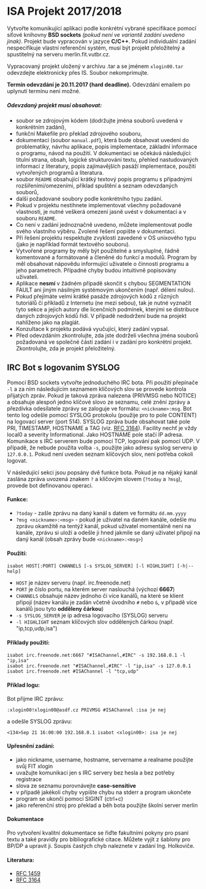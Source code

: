 # ISA Projekt 2017/2018

Vytvořte komunikující aplikaci podle konkrétní vybrané specifikace pomocí síťové knihovny **BSD sockets** *(pokud není ve variantě zadání uvedeno jinak)*. Projekt bude vypracován v jazyce **C/C++**. Pokud individuální zadání nespecifikuje vlastní referenční systém, musí být projekt přeložitelný a spustitelný na serveru merlin.fit.vutbr.cz.

Vypracovaný projekt uložený v archívu .tar a se jménem ```xlogin00.tar``` odevzdejte elektronicky přes IS. Soubor nekomprimujte.

**Termín odevzdání je 20.11.2017 (hard deadline).** Odevzdání emailem po uplynutí termínu není možné.

##### Odevzdaný projekt musí obsahovat:
 - soubor se zdrojovým kódem (dodržujte jména souborů uvedená v konkrétním zadání),
 - funkční Makefile pro překlad zdrojového souboru,
 - dokumentaci (soubor ```manual.pdf```), která bude obsahovat uvedení do problematiky, návrhu aplikace, popis implementace, základní informace o programu, návod na použití. V dokumentaci se očekává následující: titulní strana, obsah, logické strukturování textu, přehled nastudovaných informací z literatury, popis zajímavějších pasáží implementace, použití vytvořených programů a literatura.
 - soubor ```README``` obsahující krátký textový popis programu s případnými rozšířeními/omezeními, příklad spuštění a seznam odevzdaných souborů,
 - další požadované soubory podle konkrétního typu zadání.
 - Pokud v projektu nestihnete implementovat všechny požadované vlastnosti, je nutné veškerá omezení jasně uvést v dokumentaci a v souboru ```README```.
 - Co není v zadání jednoznačně uvedeno, můžete implementovat podle svého vlastního výběru. Zvolené řešení popište v dokumentaci.
 - Při řešení projektu respektujte zvyklosti zavedené v OS unixového typu (jako je například formát textového souboru).
 - Vytvořené programy by měly být použitelné a smysluplné, řádně komentované a formátované a členěné do funkcí a modulů. Program by měl obsahovat nápovědu informující uživatele o činnosti programu a jeho parametrech. Případné chyby budou intuitivně popisovány uživateli.
 - Aplikace __nesmí__ v žádném případě skončit s chybou SEGMENTATION FAULT ani jiným násilným systémovým ukončením (např. dělení nulou).
 - Pokud přejímáte velmi krátké pasáže zdrojových kódů z různých tutoriálů či příkladů z Internetu (ne mezi sebou), tak je nutné vyznačit tyto sekce a jejich autory dle licenčních podmínek, kterými se distribuce daných zdrojových kódů řídí. V případě nedodržení bude na projekt nahlíženo jako na plagiát.
 - Konzultace k projektu podává vyučující, který zadání vypsal.
 - Před odevzdáním zkontrolujte, zda jste dodrželi všechna jména souborů požadovaná ve společné části zadání i v zadání pro konkrétní projekt. Zkontrolujte, zda je projekt přeložitelný.

## **IRC Bot** s logovanim SYSLOG

Pomocí BSD sockets vytvořte jednoduchého IRC bota. Při použití přepínače ```-l``` a za ním následujícím seznamem klíčových slov se provede kontrola přijatých zpráv. Pokud je taková zpráva nalezena (PRIVMSG nebo NOTICE) a obsahuje alespoň jedno klíčové slovo ze seznamu, celé znění zprávy a přezdívka odesílatele zprávy se zaloguje ve formátu: ```<nickname>:msg```. Bot tento log odešle pomocí SYSLOG protokolu (použije pro to pole CONTENT) na logovací server (port 514). SYSLOG zpráva bude obsahovat také pole PRI, TIMESTAMP, HOSTNAME a TAG (viz. [RFC 3164](https://www.ietf.org/rfc/rfc3164.txt)). Facility nechť je vždy local0 a severity Informational. Jako HOSTNAME pole stačí IP adresa. Komunikace s IRC serverem bude pomocí TCP, logování pak pomocí UDP. V případě, že nebude použita volba ```-s```, použijte jako adresu syslog serveru ip ```127.0.0.1```. Pokud není uveden seznam klíčových slov, není potřeba cokoli logovat.

V následující sekci jsou popsány dvě funkce bota. Pokud je na nějaký kanál zaslána zpráva uvozená znakem ```?``` a klíčovým slovem (```?today``` a ```?msg```), provede bot definovanou operaci.

#### Funkce:

 - ```?today``` - zašle zprávu na daný kanál s datem ve formátu ```dd.mm.yyyy```
 - ```?msg <nickname>:<msg>``` - pokud je uživatel na daném kanále, odešle mu zprávu okamžitě na tentýž kanál, pokud uživatel momentálně není na kanále, zprávu si uloží a odešle ji hned jakmile se daný uživatel připojí na daný kanál (obsah zprávy bude ```<nickname>:<msg>```)

#### Použití:
```
isabot HOST[:PORT] CHANNELS [-s SYSLOG_SERVER] [-l HIGHLIGHT] [-h|--help]
```
 - ```HOST``` je název serveru (např. irc.freenode.net)
 - ```PORT``` je číslo portu, na kterém server naslouchá (výchozí **6667**)
 - ```CHANNELS``` obsahuje název jednoho či více kanálů, na které se klient připojí (název kanálu je zadán včetně úvodního ```#``` nebo ```&```, v případě více kanálů jsou tyto __odděleny čárkou__)
 - ```-s SYSLOG_SERVER``` je ip adresa logovacího (SYSLOG) serveru
 - ```-l HIGHLIGHT``` seznam klíčových slov oddělených čárkou (např. "ip,tcp,udp,isa")

#### Příklady použití:
```
isabot irc.freenode.net:6667 "#ISAChannel,#IRC" -s 192.168.0.1 -l "ip,isa"
isabot irc.freenode.net "#ISAChannel,#IRC" -l "ip,isa" -s 127.0.0.1
isabot irc.freenode.net #ISAChannel -l "tcp,udp"
```

#### Příklad logu:

Bot přijme IRC zprávu:
```
:xlogin00!xlogin00@asdf.cz PRIVMSG #ISAChannel :isa je nej
```

a odešle SYSLOG zprávu:
```
<134>Sep 21 16:00:00 192.168.0.1 isabot <xlogin00>: isa je nej
```

#### Upřesnění zadání:

 - jako nickname, username, hostname, servername a realname použijte svůj FIT xlogin
 - uvažujte komunikaci jen s IRC servery bez hesla a bez potřeby registrace
 - slova ze seznamu porovnávejte **case-sensitive**
 - v případě jakékoli chyby vypište chybu na stderr a program ukončete
 - program se ukončí pomocí SIGINT (ctrl+c)
 - jako referenční stroj pro překlad a běh bota použijte školní server merlin

#### Dokumentace

Pro vytvoření kvalitní dokumentace se řiďte fakultními pokyny pro psaní textu a také pravidly pro bibliografické citace. Můžete vyjít z šablony pro BP/DP a upravit ji. Soupis častých chyb naleznete v zadání Ing. Holkoviče.

#### Literatura:
 - [RFC 1459](https://www.ietf.org/rfc/rfc1459.txt)
 - [RFC 3164](https://www.ietf.org/rfc/rfc3164.txt)
